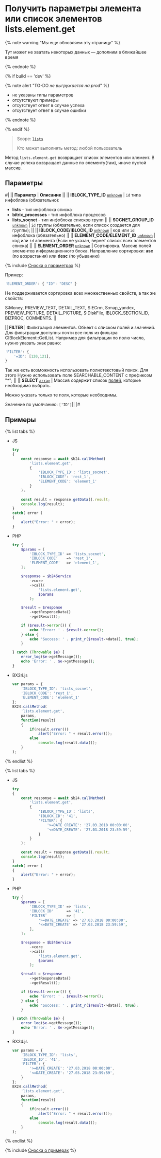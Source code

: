 # Получить параметры элемента или список элементов lists.element.get

{% note warning "Мы еще обновляем эту страницу" %}

Тут может не хватать некоторых данных — дополним в ближайшее время

{% endnote %}

{% if build == 'dev' %}

{% note alert "TO-DO _не выгружается на prod_" %}

- не указаны типы параметров
- отсутствуют примеры
- отсутствует ответ в случае успеха
- отсутствует ответ в случае ошибки

{% endnote %}

{% endif %}

> Scope: [`lists`](../../scopes/permissions.md)
>
> Кто может выполнять метод: любой пользователь

Метод `lists.element.get` возвращает список элементов или элемент. В случае успеха возвращает данные по элементу(там), иначе пустой массив.

## Параметры

#|
|| **Параметр** | **Описание** ||
|| **IBLOCK_TYPE_ID**
[`unknown`](../../data-types.md) | `id` типа инфоблока (обязательно):
- **lists** - тип инфоблока списка
- **bitrix_processes** - тип инфоблока процессов
- **lists_socnet** - тип инфоблока списков групп ||
|| **SOCNET_GROUP_ID**
[`unknown`](../../data-types.md) | `id` группы (обязательно, если список создается для группы); ||
|| **IBLOCK_CODE/IBLOCK_ID**
[`unknown`](../../data-types.md) | код или `id` инфоблока (обязательно) ||
|| **ELEMENT_CODE/ELEMENT_ID**
[`unknown`](../../data-types.md) | код или `id` элемента (Если не указан, вернет список всех элементов списка) ||
|| **ELEMENT_ORDER**
[`unknown`](../../data-types.md) | Сортировка. Массив полей элементов информационного блока. Направление сортировки: **asc** (по возрастания) или **desc** (по убыванию)

{% include [Сноска о параметрах](../../../_includes/required.md) %}

Пример:
```js
'ELEMENT_ORDER': { "ID": "DESC" }
```

Не поддерживается сортировка всех множественных свойств, а так же свойств:

S:Money, PREVIEW_TEXT, DETAIL_TEXT, S:ECrm, S:map_yandex, PREVIEW_PICTURE, DETAIL_PICTURE, S:DiskFile, IBLOCK_SECTION_ID, BIZPROC, COMMENTS. ||

|| **FILTER** | Фильтрация элементов. Объект с списком полей и значений.
Для фильтрации доступны почти все поля из фильтра CIBlockElement::GetList. Например для фильтрации по полю число, нужно указать знак равно:
```js
'FILTER': {
    '=ID': [120,121],
}
```
Так же есть возможность использовать полнотекстовый поиск. Для этого Нужно использовать поле SEARCHABLE_CONTENT с префиксом "*"; ||
|| **SELECT**
[`array`](../../data-types.md) | Массив содержит список [полей](../fields/lists-field-get.md), которые необходимо выбрать.

Можно указать только те поля, которые необходимы.

Значение по умолчанию: `['ID']`||
|#

## Примеры

{% list tabs %}

- JS


    ```js
    try
    {
    	const response = await $b24.callMethod(
    		'lists.element.get',
    		{
    			'IBLOCK_TYPE_ID': 'lists_socnet',
    			'IBLOCK_CODE': 'rest_1',
    			'ELEMENT_CODE': 'element_1'
    		}
    	);
    	
    	const result = response.getData().result;
    	console.log(result);
    }
    catch( error )
    {
    	alert("Error: " + error);
    }
    ```

- PHP


    ```php
    try {
        $params = [
            'IBLOCK_TYPE_ID' => 'lists_socnet',
            'IBLOCK_CODE'    => 'rest_1',
            'ELEMENT_CODE'   => 'element_1',
        ];
    
        $response = $b24Service
            ->core
            ->call(
                'lists.element.get',
                $params
            );
    
        $result = $response
            ->getResponseData()
            ->getResult();
    
        if ($result->error()) {
            echo 'Error: ' . $result->error();
        } else {
            echo 'Success: ' . print_r($result->data(), true);
        }
    
    } catch (Throwable $e) {
        error_log($e->getMessage());
        echo 'Error: ' . $e->getMessage();
    }
    ```

- BX24.js

    ```js
    var params = {
        'IBLOCK_TYPE_ID': 'lists_socnet',
        'IBLOCK_CODE': 'rest_1',
        'ELEMENT_CODE': 'element_1'
    };
    BX24.callMethod(
        'lists.element.get',
        params,
        function(result)
        {
            if(result.error())
                alert("Error: " + result.error());
            else
                console.log(result.data());
        }
    );
    ```

{% endlist %}

{% list tabs %}

- JS


    ```js
    try
    {
    	const response = await $b24.callMethod(
    		'lists.element.get',
    		{
    			'IBLOCK_TYPE_ID': 'lists',
    			'IBLOCK_ID': '41',
    			'FILTER': {
    				'>=DATE_CREATE': '27.03.2018 00:00:00',
    				'<=DATE_CREATE': '27.03.2018 23:59:59',
    			}
    		}
    	);
    	
    	const result = response.getData().result;
    	console.log(result);
    }
    catch( error )
    {
    	alert("Error: " + error);
    }
    ```

- PHP


    ```php
    try {
        $params = [
            'IBLOCK_TYPE_ID' => 'lists',
            'IBLOCK_ID'      => '41',
            'FILTER'         => [
                '>=DATE_CREATE' => '27.03.2018 00:00:00',
                '<=DATE_CREATE' => '27.03.2018 23:59:59',
            ],
        ];
    
        $response = $b24Service
            ->core
            ->call(
                'lists.element.get',
                $params
            );
    
        $result = $response
            ->getResponseData()
            ->getResult();
    
        if ($result->error()) {
            echo 'Error: ' . $result->error();
        } else {
            echo 'Success: ' . print_r($result->data(), true);
        }
    
    } catch (Throwable $e) {
        error_log($e->getMessage());
        echo 'Error: ' . $e->getMessage();
    }
    ```

- BX24.js

    ```js
    var params = {
        'IBLOCK_TYPE_ID': 'lists',
        'IBLOCK_ID': '41',
        'FILTER': {
            '>=DATE_CREATE': '27.03.2018 00:00:00',
            '<=DATE_CREATE': '27.03.2018 23:59:59',
        }
    };
    BX24.callMethod(
        'lists.element.get',
        params,
        function(result)
        {
            if(result.error())
                alert("Error: " + result.error());
            else
                console.log(result.data());
        }
    );
    ```

{% endlist %}

{% include [Сноска о примерах](../../../_includes/examples.md) %}